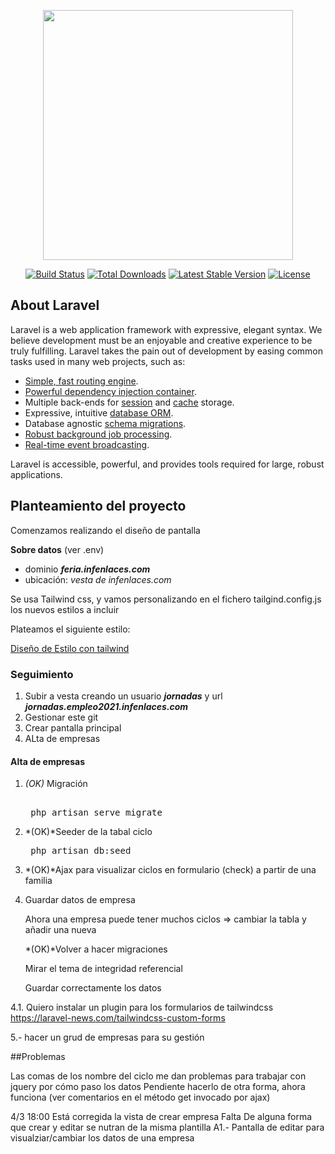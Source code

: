 <p align="center"><a href="https://laravel.com" target="_blank"><img src="https://raw.githubusercontent.com/laravel/art/master/logo-lockup/5%20SVG/2%20CMYK/1%20Full%20Color/laravel-logolockup-cmyk-red.svg" width="400"></a></p>

<p align="center">
<a href="https://travis-ci.org/laravel/framework"><img src="https://travis-ci.org/laravel/framework.svg" alt="Build Status"></a>
<a href="https://packagist.org/packages/laravel/framework"><img src="https://img.shields.io/packagist/dt/laravel/framework" alt="Total Downloads"></a>
<a href="https://packagist.org/packages/laravel/framework"><img src="https://img.shields.io/packagist/v/laravel/framework" alt="Latest Stable Version"></a>
<a href="https://packagist.org/packages/laravel/framework"><img src="https://img.shields.io/packagist/l/laravel/framework" alt="License"></a>
</p>

## About Laravel

Laravel is a web application framework with expressive, elegant syntax. We believe development must be an enjoyable and creative experience to be truly fulfilling. Laravel takes the pain out of development by easing common tasks used in many web projects, such as:

- [Simple, fast routing engine](https://laravel.com/docs/routing).
- [Powerful dependency injection container](https://laravel.com/docs/container).
- Multiple back-ends for [session](https://laravel.com/docs/session) and [cache](https://laravel.com/docs/cache) storage.
- Expressive, intuitive [database ORM](https://laravel.com/docs/eloquent).
- Database agnostic [schema migrations](https://laravel.com/docs/migrations).
- [Robust background job processing](https://laravel.com/docs/queues).
- [Real-time event broadcasting](https://laravel.com/docs/broadcasting).

Laravel is accessible, powerful, and provides tools required for large, robust applications.

## Planteamiento del proyecto

 Comenzamos realizando el diseño de pantalla
 
 **Sobre datos** (ver .env)
* dominio ***feria.infenlaces.com***
* ubicación: *vesta de infenlaces.com*


 Se usa Tailwind css, y vamos personalizando en el fichero tailgind.config.js los nuevos estilos a incluir
 
 Plateamos el siguiente estilo:



[Diseño de Estilo con tailwind](./documentacion/diseño_estilo.md)
### Seguimiento
1. Subir a vesta creando un usuario ***jornadas*** y url ***jornadas.empleo2021.infenlaces.com***
2. Gestionar este git
3. Crear pantalla principal
4. ALta de empresas



#### Alta de empresas

1. *(OK)* Migración 
   <pre>  
    php artisan serve migrate
   </pre>
2. *(OK)*Seeder de la tabal ciclo
   <pre>
    php artisan db:seed
   </pre>
3. *(OK)*Ajax para visualizar  ciclos en formulario (check) a partir de una familia
4. Guardar datos de empresa
  
    Ahora una empresa puede tener muchos ciclos => cambiar la tabla y añadir una nueva 
  
   *(OK)*Volver a hacer migraciones 
  
    Mirar el tema de integridad referencial
  
    Guardar correctamente los datos

4.1. Quiero instalar un plugin para los formularios de tailwindcss
   https://laravel-news.com/tailwindcss-custom-forms

5.- hacer un grud de empresas para su gestión
   

##Problemas

Las comas de los nombre del ciclo me dan problemas para trabajar con jquery por cómo paso los datos
Pendiente hacerlo de otra forma, ahora funciona (ver comentarios en el método get invocado por ajax)

4/3 18:00 Está corregida la vista de crear empresa
Falta
   De alguna forma que crear y editar se nutran de la misma plantilla
A1.-    Pantalla de editar para visualziar/cambiar los datos de una empresa

